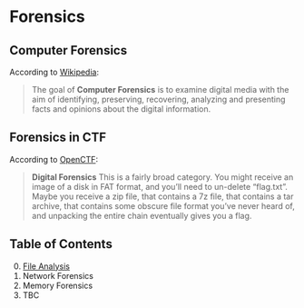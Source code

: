 # Forensics

## Computer Forensics

According to [Wikipedia](https://en.wikipedia.org/wiki/Computer_forensics):
> The goal of **Computer Forensics** is to examine digital media with the aim of identifying, preserving, recovering, analyzing and presenting facts and opinions about the digital information.

## Forensics in CTF
According to [OpenCTF](http://www.openctf.com/html/firstctf.html):
> **Digital Forensics** This is a fairly broad category. You might receive an image of a disk in FAT format, and you’ll need to un-delete “flag.txt”. Maybe you receive a zip file, that contains a 7z file, that contains a tar archive, that contains some obscure file format you’ve never heard of, and unpacking the entire chain eventually gives you a flag.

## Table of Contents
0. [File Analysis](./fileanalysis.md)
1. Network Forensics
2. Memory Forensics
3. TBC
